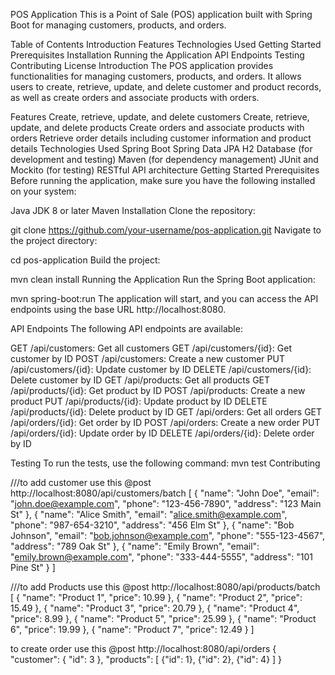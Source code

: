 POS Application
This is a Point of Sale (POS) application built with Spring Boot for managing customers, products, and orders.

Table of Contents
Introduction
Features
Technologies Used
Getting Started
Prerequisites
Installation
Running the Application
API Endpoints
Testing
Contributing
License
Introduction
The POS application provides functionalities for managing customers, products, and orders. It allows users to create, retrieve, update, and delete customer and product records, as well as create orders and associate products with orders.

Features
Create, retrieve, update, and delete customers
Create, retrieve, update, and delete products
Create orders and associate products with orders
Retrieve order details including customer information and product details
Technologies Used
Spring Boot
Spring Data JPA
H2 Database (for development and testing)
Maven (for dependency management)
JUnit and Mockito (for testing)
RESTful API architecture
Getting Started
Prerequisites
Before running the application, make sure you have the following installed on your system:

Java JDK 8 or later
Maven
Installation
Clone the repository:

git clone https://github.com/your-username/pos-application.git
Navigate to the project directory:

cd pos-application
Build the project:

mvn clean install
Running the Application
Run the Spring Boot application:

mvn spring-boot:run
The application will start, and you can access the API endpoints using the base URL http://localhost:8080.

API Endpoints
The following API endpoints are available:

GET /api/customers: Get all customers
GET /api/customers/{id}: Get customer by ID
POST /api/customers: Create a new customer
PUT /api/customers/{id}: Update customer by ID
DELETE /api/customers/{id}: Delete customer by ID
GET /api/products: Get all products
GET /api/products/{id}: Get product by ID
POST /api/products: Create a new product
PUT /api/products/{id}: Update product by ID
DELETE /api/products/{id}: Delete product by ID
GET /api/orders: Get all orders
GET /api/orders/{id}: Get order by ID
POST /api/orders: Create a new order
PUT /api/orders/{id}: Update order by ID
DELETE /api/orders/{id}: Delete order by ID

Testing
To run the tests, use the following command:
mvn test
Contributing


///to add customer 
use this @post
http://localhost:8080/api/customers/batch
[
  {
    "name": "John Doe",
    "email": "john.doe@example.com",
    "phone": "123-456-7890",
    "address": "123 Main St"
  },
  {
    "name": "Alice Smith",
    "email": "alice.smith@example.com",
    "phone": "987-654-3210",
    "address": "456 Elm St"
  },
  {
    "name": "Bob Johnson",
    "email": "bob.johnson@example.com",
    "phone": "555-123-4567",
    "address": "789 Oak St"
  },
  {
    "name": "Emily Brown",
    "email": "emily.brown@example.com",
    "phone": "333-444-5555",
    "address": "101 Pine St"
  }
]


///to add Products
use this @post
http://localhost:8080/api/products/batch
[
  {
    "name": "Product 1",
    "price": 10.99
  },
  {
    "name": "Product 2",
    "price": 15.49
  },
  {
    "name": "Product 3",
    "price": 20.79
  },
  {
    "name": "Product 4",
    "price": 8.99
  },
  {
    "name": "Product 5",
    "price": 25.99
  },
  {
    "name": "Product 6",
    "price": 19.99
  },
  {
    "name": "Product 7",
    "price": 12.49
  }
]


to create order 
use this @post
http://localhost:8080/api/orders
{
  "customer": {
    "id": 3
  },
  "products": [
    {"id": 1},
    {"id": 2},
    {"id": 4}
  ]
}

